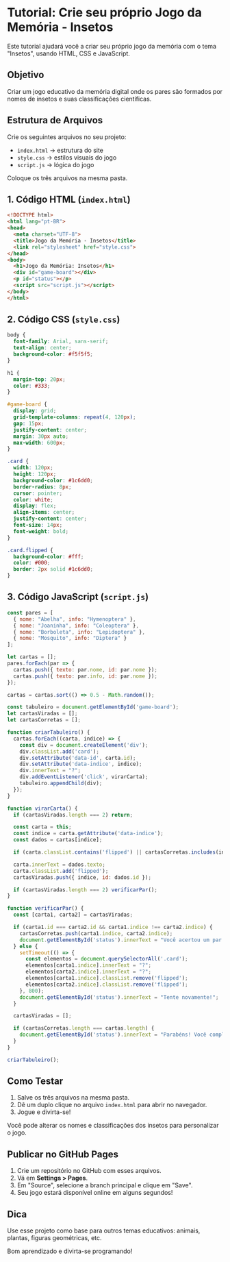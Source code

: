 
# Tutorial: Crie seu próprio Jogo da Memória - Insetos

Este tutorial ajudará você a criar seu próprio jogo da memória com o tema "Insetos", usando HTML, CSS e JavaScript.

## Objetivo
Criar um jogo educativo da memória digital onde os pares são formados por nomes de insetos e suas classificações científicas.

## Estrutura de Arquivos

Crie os seguintes arquivos no seu projeto:

- `index.html` → estrutura do site
- `style.css` → estilos visuais do jogo
- `script.js` → lógica do jogo

Coloque os três arquivos na mesma pasta.

## 1. Código HTML (`index.html`)

```html
<!DOCTYPE html>
<html lang="pt-BR">
<head>
  <meta charset="UTF-8">
  <title>Jogo da Memória - Insetos</title>
  <link rel="stylesheet" href="style.css">
</head>
<body>
  <h1>Jogo da Memória: Insetos</h1>
  <div id="game-board"></div>
  <p id="status"></p>
  <script src="script.js"></script>
</body>
</html>
```

## 2. Código CSS (`style.css`)

```css
body {
  font-family: Arial, sans-serif;
  text-align: center;
  background-color: #f5f5f5;
}

h1 {
  margin-top: 20px;
  color: #333;
}

#game-board {
  display: grid;
  grid-template-columns: repeat(4, 120px);
  gap: 15px;
  justify-content: center;
  margin: 30px auto;
  max-width: 600px;
}

.card {
  width: 120px;
  height: 120px;
  background-color: #1c6dd0;
  border-radius: 8px;
  cursor: pointer;
  color: white;
  display: flex;
  align-items: center;
  justify-content: center;
  font-size: 14px;
  font-weight: bold;
}

.card.flipped {
  background-color: #fff;
  color: #000;
  border: 2px solid #1c6dd0;
}
```

## 3. Código JavaScript (`script.js`)

```javascript
const pares = [
  { nome: "Abelha", info: "Hymenoptera" },
  { nome: "Joaninha", info: "Coleoptera" },
  { nome: "Borboleta", info: "Lepidoptera" },
  { nome: "Mosquito", info: "Diptera" }
];

let cartas = [];
pares.forEach(par => {
  cartas.push({ texto: par.nome, id: par.nome });
  cartas.push({ texto: par.info, id: par.nome });
});

cartas = cartas.sort(() => 0.5 - Math.random());

const tabuleiro = document.getElementById('game-board');
let cartasViradas = [];
let cartasCorretas = [];

function criarTabuleiro() {
  cartas.forEach((carta, indice) => {
    const div = document.createElement('div');
    div.classList.add('card');
    div.setAttribute('data-id', carta.id);
    div.setAttribute('data-indice', indice);
    div.innerText = "?";
    div.addEventListener('click', virarCarta);
    tabuleiro.appendChild(div);
  });
}

function virarCarta() {
  if (cartasViradas.length === 2) return;

  const carta = this;
  const indice = carta.getAttribute('data-indice');
  const dados = cartas[indice];

  if (carta.classList.contains('flipped') || cartasCorretas.includes(indice)) return;

  carta.innerText = dados.texto;
  carta.classList.add('flipped');
  cartasViradas.push({ indice, id: dados.id });

  if (cartasViradas.length === 2) verificarPar();
}

function verificarPar() {
  const [carta1, carta2] = cartasViradas;

  if (carta1.id === carta2.id && carta1.indice !== carta2.indice) {
    cartasCorretas.push(carta1.indice, carta2.indice);
    document.getElementById('status').innerText = "Você acertou um par!";
  } else {
    setTimeout(() => {
      const elementos = document.querySelectorAll('.card');
      elementos[carta1.indice].innerText = "?";
      elementos[carta2.indice].innerText = "?";
      elementos[carta1.indice].classList.remove('flipped');
      elementos[carta2.indice].classList.remove('flipped');
    }, 800);
    document.getElementById('status').innerText = "Tente novamente!";
  }

  cartasViradas = [];

  if (cartasCorretas.length === cartas.length) {
    document.getElementById('status').innerText = "Parabéns! Você completou o jogo!";
  }
}

criarTabuleiro();
```

## Como Testar

1. Salve os três arquivos na mesma pasta.
2. Dê um duplo clique no arquivo `index.html` para abrir no navegador.
3. Jogue e divirta-se!

Você pode alterar os nomes e classificações dos insetos para personalizar o jogo.

## Publicar no GitHub Pages

1. Crie um repositório no GitHub com esses arquivos.
2. Vá em **Settings > Pages**.
3. Em "Source", selecione a branch principal e clique em "Save".
4. Seu jogo estará disponível online em alguns segundos!

## Dica

Use esse projeto como base para outros temas educativos: animais, plantas, figuras geométricas, etc.

Bom aprendizado e divirta-se programando!

